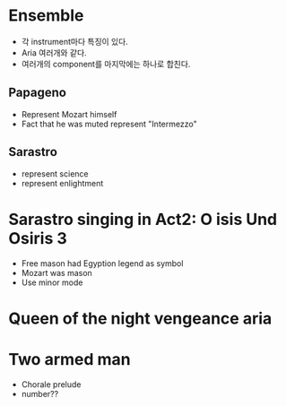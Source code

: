 # Ensemble
- 각 instrument마다 특징이 있다.
- Aria 여러개와 같다.
- 여러개의 component를 마지막에는 하나로 합친다.


## Papageno
- Represent Mozart himself
- Fact that he was muted represent "Intermezzo"

## Sarastro
- represent science
- represent enlightment

# Sarastro singing in Act2: O isis Und Osiris 3
- Free mason had Egyption legend as symbol
- Mozart was mason
- Use minor mode

# Queen of the night vengeance aria

# Two armed man
- Chorale prelude
- number??